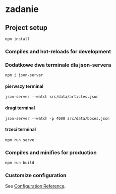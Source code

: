 # zadanie

## Project setup
```
npm install
```

### Compiles and hot-reloads for development

### Dodatkowe dwa terminale dla json-servera

```
npm i json-server
```
#### pierwszy terminal
```
json-server --watch src/data/articles.json
```
#### drugi terminal
```
json-server --watch -p 4000 src/data/boxes.json
```

#### trzeci terminal
```
npm run serve
```



### Compiles and minifies for production
```
npm run build
```

### Customize configuration
See [Configuration Reference](https://cli.vuejs.org/config/).
